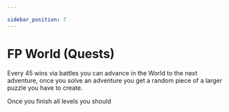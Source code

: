 ```yaml
---

sidebar_position: 7
---
```


# FP World (Quests)


Every 45 wins via battles you can advance in the World to the next adventure, once you solve an adventure you get a random piece of a larger puzzle you have to create.

Once you finish all levels you should 